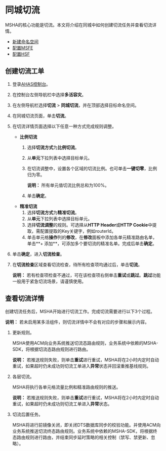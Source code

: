 # 同城切流

MSHA的核心功能是切流。本文将介绍在同城中如何创建切流任务并查看切流详情。

-   [新建命名空间](/cn.zh-CN/多活容灾/用户指南/异地双活配置/新建命名空间.md)
-   [配置MSFE](/cn.zh-CN/多活容灾/用户指南/异地双活配置/配置MSFE.md)
-   [配置HSF](/cn.zh-CN/多活容灾/用户指南/同城多活配置/服务层配置/配置HSF.md)

## 创建切流工单

1.  登录[AHAS控制台](https://ahas.console.aliyun.com)。

2.  在控制台左侧导航栏中选择**多活容灾**。

3.  在左侧导航栏选择**切流** \> **同城切流**，并在顶部选择目标命名空间。

4.  在同城切流页面，单击**切流**。

5.  在切流详情页面选择以下任意一种方式完成规则调整。

    -   **比例切流**
        1.  选择**切流方式**为**比例切流**。
        2.  从**单元**下拉列表中选择目标单元。
        3.  在切流调整中，设置各个区域的切流比例。也可单击**一键切零**，比例归为零。

            **说明：** 所有单元值切流比例总和为100%。

        4.  单击**确定**。
    -   **精准切流**
        1.  选择**切流方式**为**精准切流**。
        2.  从**单元**下拉列表中选择目标单元。
        3.  选择**切流调整**的规则。可选择从**HTTP Header**或**HTTP Cookie**中提取，需配置提取的Key关键字，例如routerId。
        4.  单击单元格**操作**列的**修改**，在**修改**面板中添加各单元精准路由名单，单击**+ 添加**，可添加多个要切流的精准名单。完成后单击**确定**。
6.  单击**确定**，进入**切流检查**。

7.  在**切流检查**区域查看切流检查，待所有检查项均通过后，单击**切流**。

    **说明：** 若有检查项检查不通过，可在该检查项右侧单击**重试**或**跳过**。**跳过**功能一般用于紧急切流场景，请谨慎使用。


## 查看切流详情

创建切流任务后，MSHA开始进行切流工作。完成切流需要进行以下3个过程。

**说明：** 若未启用某多活组件，则切流详情中不会有对应的步骤和展示内容。

1.  更新规则。

    MSHA使用ACM向业务系统推送切流态路由规则，业务系统中依赖的MSHA-SDK，将根据切流态路由规则进行路由。

    **说明：** 若推送规则失败，则单击**重试**进行重试，MSHA将在2小时内定时自动重试，如果超时仍未成功则切流工单进入**异常**状态并回滚重推基线规则。

2.  各层切流。

    MSHA将执行各单元格流量比例和精准路由规则的推送。

    **说明：** 若推送规则失败，则单击**重试**进行重试，MSHA将在2小时内定时自动重试，如果超时仍未成功则切流工单进入**异常**状态。

3.  切流后置任务。

    MSHA将进行前镜像关闭，即关闭DTS数据库同步的校验功能。并使用ACM向业务系统推送切流终态路由规则。业务系统中依赖的MSHA-SDK，将根据终态路由规则进行路由，并结束同步延时策略的相关控制（禁写、禁更新、忽略）。


